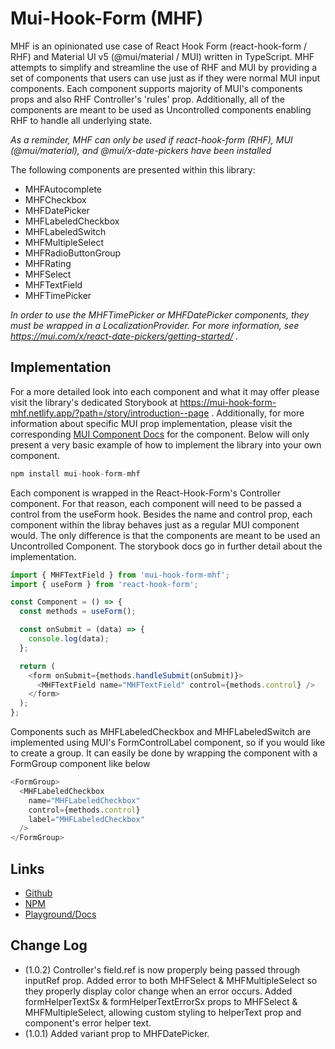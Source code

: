 # Mui-Hook-Form (MHF)

MHF is an opinionated use case of React Hook Form (react-hook-form / RHF) and Material UI v5 (@mui/material / MUI) written in TypeScript.
MHF attempts to simplify and streamline the use of RHF and MUI by providing a set of components that users can use just as if they were normal MUI input components.
Each component supports majority of MUI's components props and also RHF Controller's 'rules' prop.
Additionally, all of the components are meant to be used as Uncontrolled components enabling RHF to handle all underlying state.

_As a reminder, MHF can only be used if react-hook-form (RHF), MUI (@mui/material), and @mui/x-date-pickers have been installed_

The following components are presented within this library:

- MHFAutocomplete
- MHFCheckbox
- MHFDatePicker
- MHFLabeledCheckbox
- MHFLabeledSwitch
- MHFMultipleSelect
- MHFRadioButtonGroup
- MHFRating
- MHFSelect
- MHFTextField
- MHFTimePicker

_In order to use the MHFTimePicker or MHFDatePicker components, they must be wrapped in a LocalizationProvider. For more information, see https://mui.com/x/react-date-pickers/getting-started/ ._

## Implementation

For a more detailed look into each component and what it may offer please visit the library's
dedicated Storybook at
https://mui-hook-form-mhf.netlify.app/?path=/story/introduction--page . Additionally,
for more information about specific MUI prop implementation, please visit the corresponding [MUI Component Docs](https://mui.com/material-ui/getting-started/installation/) for the component. Below will only present a very basic example of how to implement the library into your own component.

```js
npm install mui-hook-form-mhf
```

Each component is wrapped in the React-Hook-Form's Controller component. For that reason,
each component will need to be passed a control from the useForm hook. Besides the name and
control prop, each component within the libray behaves just as a regular MUI component would. The
only difference is that the components are meant to be used an Uncontrolled Component. The storybook docs go in further detail about the implementation.

```ts
import { MHFTextField } from 'mui-hook-form-mhf';
import { useForm } from 'react-hook-form';

const Component = () => {
  const methods = useForm();

  const onSubmit = (data) => {
    console.log(data);
  };

  return (
    <form onSubmit={methods.handleSubmit(onSubmit)}>
      <MHFTextField name="MHFTextField" control={methods.control} />
    </form>
  );
};
```

Components such as MHFLabeledCheckbox and MHFLabeledSwitch are implemented using MUI's FormControlLabel component, so if you would like to create a group. It can easily be done by
wrapping the component with a FormGroup component like below

```ts
<FormGroup>
  <MHFLabeledCheckbox
    name="MHFLabeledCheckbox"
    control={methods.control}
    label="MHFLabeledCheckbox"
  />
</FormGroup>
```

## Links

- [Github](https://github.com/teandresmith/mui-hook-form-mhf)
- [NPM](https://www.npmjs.com/package/mui-hook-form-mhf)
- [Playground/Docs](https://mui-hook-form-mhf.netlify.app/?path=/story/introduction--page)

## Change Log

- (1.0.2) Controller's field.ref is now properply being passed through inputRef prop. Added error to both MHFSelect & MHFMultipleSelect so they properly display color change when an error occurs. Added formHelperTextSx & formHelperTextErrorSx props to MHFSelect & MHFMultipleSelect, allowing custom styling to helperText prop and component's error helper text.
- (1.0.1) Added variant prop to MHFDatePicker.
